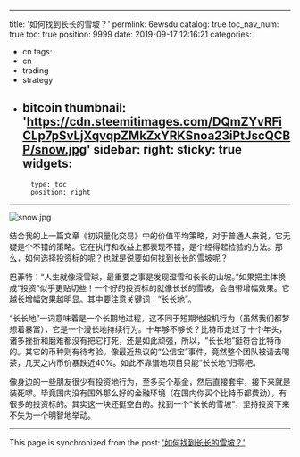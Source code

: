 
---
title: '如何找到长长的雪坡？'
permlink: 6ewsdu
catalog: true
toc_nav_num: true
toc: true
position: 9999
date: 2019-09-17 12:16:21
categories:
- cn
tags:
- cn
- trading
- strategy
- bitcoin
thumbnail: 'https://cdn.steemitimages.com/DQmZYvRFiCLp7pSvLjXqvqpZMkZxYRKSnoa23iPtJscQCBP/snow.jpg'
sidebar:
    right:
        sticky: true
widgets:
    -
        type: toc
        position: right
---


![snow.jpg](https://cdn.steemitimages.com/DQmZYvRFiCLp7pSvLjXqvqpZMkZxYRKSnoa23iPtJscQCBP/snow.jpg)

结合我的上一篇文章《初识量化交易》中的价值平均策略，对于普通人来说，它无疑是个不错的策略。它在执行和收益上都表现不错，是个经得起检验的方法。那么，如何选择投资标的呢？也就是说要如何找到长长的雪坡呢？

巴菲特：“人生就像滚雪球，最重要之事是发现湿雪和长长的山坡。”如果把主体换成“投资”似乎更贴切些！一个好的投资标的就像长长的雪坡，会自带增幅效果。它越长增幅效果越明显。其中要注意关键词：“长长地”。

“长长地”一词意味着是一个长期地过程，这不同于短期地投机行为（虽然我们都梦想着暴富），它是一个漫长地持续行为。十年够不够长？比特币走过了十个年头，诸多挫折和磨难都没有把它打死，还是如此顽强，所以，“长长地”挺符合比特币的。其它的币种则有待考验。像最近热议的“公信宝”事件，竟然整个团队被请去喝茶，几天之内币价暴跌近40%。如此不靠谱地项目只能“长长地”归零吧。

像身边的一些朋友很少有投资地行为，至多买个基金，然后直接套牢，接下来就是装死啰。毕竟国内没有国外那么好的金融环境（在国内你买个比特币都费劲），有很多的投资标的。其实这一块还挺空白的。找到一个“长长的雪坡”，坚持投资下来不失为一个明智地举动。

- - -

This page is synchronized from the post: ['如何找到长长的雪坡？'](https://steemit.com/@lemooljiang/6ewsdu)
